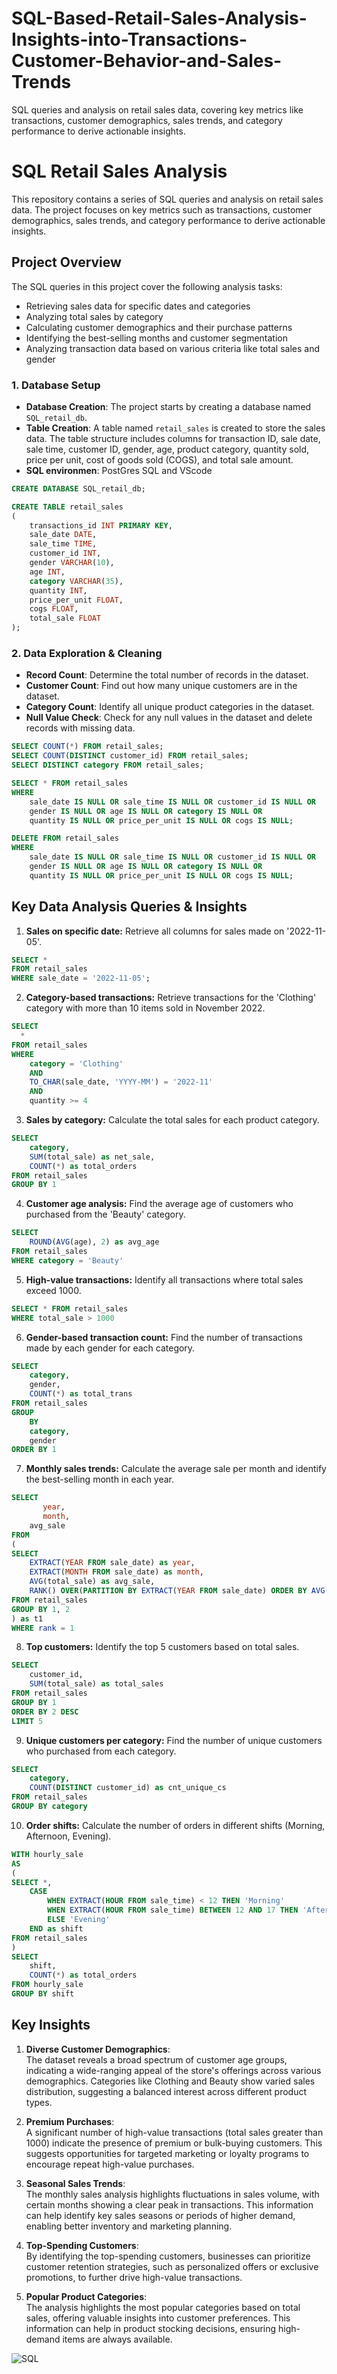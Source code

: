 # SQL-Based-Retail-Sales-Analysis-Insights-into-Transactions-Customer-Behavior-and-Sales-Trends
SQL queries and analysis on retail sales data, covering key metrics like transactions, customer demographics, sales trends, and category performance to derive actionable insights.

# SQL Retail Sales Analysis

This repository contains a series of SQL queries and analysis on retail sales data. The project focuses on key metrics such as transactions, customer demographics, sales trends, and category performance to derive actionable insights.

## Project Overview

The SQL queries in this project cover the following analysis tasks:
- Retrieving sales data for specific dates and categories
- Analyzing total sales by category
- Calculating customer demographics and their purchase patterns
- Identifying the best-selling months and customer segmentation
- Analyzing transaction data based on various criteria like total sales and gender

### 1. Database Setup

- **Database Creation**: The project starts by creating a database named `SQL_retail_db`.
- **Table Creation**: A table named `retail_sales` is created to store the sales data. The table structure includes columns for transaction ID, sale date, sale time, customer ID, gender, age, product category, quantity sold, price per unit, cost of goods sold (COGS), and total sale amount.
- **SQL environmen**: PostGres SQL and VScode
```sql
CREATE DATABASE SQL_retail_db;

CREATE TABLE retail_sales
(
    transactions_id INT PRIMARY KEY,
    sale_date DATE,	
    sale_time TIME,
    customer_id INT,	
    gender VARCHAR(10),
    age INT,
    category VARCHAR(35),
    quantity INT,
    price_per_unit FLOAT,	
    cogs FLOAT,
    total_sale FLOAT
);
```
### 2. Data Exploration & Cleaning

- **Record Count**: Determine the total number of records in the dataset.
- **Customer Count**: Find out how many unique customers are in the dataset.
- **Category Count**: Identify all unique product categories in the dataset.
- **Null Value Check**: Check for any null values in the dataset and delete records with missing data.

```sql
SELECT COUNT(*) FROM retail_sales;
SELECT COUNT(DISTINCT customer_id) FROM retail_sales;
SELECT DISTINCT category FROM retail_sales;

SELECT * FROM retail_sales
WHERE 
    sale_date IS NULL OR sale_time IS NULL OR customer_id IS NULL OR 
    gender IS NULL OR age IS NULL OR category IS NULL OR 
    quantity IS NULL OR price_per_unit IS NULL OR cogs IS NULL;

DELETE FROM retail_sales
WHERE 
    sale_date IS NULL OR sale_time IS NULL OR customer_id IS NULL OR 
    gender IS NULL OR age IS NULL OR category IS NULL OR 
    quantity IS NULL OR price_per_unit IS NULL OR cogs IS NULL;
```


## Key Data Analysis Queries & Insights

1. **Sales on specific date:** Retrieve all columns for sales made on '2022-11-05'.
```sql
SELECT *
FROM retail_sales
WHERE sale_date = '2022-11-05';
```

2. **Category-based transactions:** Retrieve transactions for the 'Clothing' category with more than 10 items sold in November 2022.
```sql
SELECT 
  *
FROM retail_sales
WHERE 
    category = 'Clothing'
    AND 
    TO_CHAR(sale_date, 'YYYY-MM') = '2022-11'
    AND
    quantity >= 4
```

3. **Sales by category:** Calculate the total sales for each product category.
```sql
SELECT 
    category,
    SUM(total_sale) as net_sale,
    COUNT(*) as total_orders
FROM retail_sales
GROUP BY 1
```

4. **Customer age analysis:** Find the average age of customers who purchased from the 'Beauty' category.
```sql
SELECT
    ROUND(AVG(age), 2) as avg_age
FROM retail_sales
WHERE category = 'Beauty'
```

5. **High-value transactions:** Identify all transactions where total sales exceed 1000.
```sql
SELECT * FROM retail_sales
WHERE total_sale > 1000
```

6. **Gender-based transaction count:** Find the number of transactions made by each gender for each category.
```sql
SELECT 
    category,
    gender,
    COUNT(*) as total_trans
FROM retail_sales
GROUP 
    BY 
    category,
    gender
ORDER BY 1
```

7. **Monthly sales trends:** Calculate the average sale per month and identify the best-selling month in each year.
```sql
SELECT 
       year,
       month,
    avg_sale
FROM 
(    
SELECT 
    EXTRACT(YEAR FROM sale_date) as year,
    EXTRACT(MONTH FROM sale_date) as month,
    AVG(total_sale) as avg_sale,
    RANK() OVER(PARTITION BY EXTRACT(YEAR FROM sale_date) ORDER BY AVG(total_sale) DESC) as rank
FROM retail_sales
GROUP BY 1, 2
) as t1
WHERE rank = 1
```

8. **Top customers:** Identify the top 5 customers based on total sales.
```sql
SELECT 
    customer_id,
    SUM(total_sale) as total_sales
FROM retail_sales
GROUP BY 1
ORDER BY 2 DESC
LIMIT 5
```

9. **Unique customers per category:** Find the number of unique customers who purchased from each category.
```sql
SELECT 
    category,    
    COUNT(DISTINCT customer_id) as cnt_unique_cs
FROM retail_sales
GROUP BY category
```

10. **Order shifts:** Calculate the number of orders in different shifts (Morning, Afternoon, Evening).
```sql
WITH hourly_sale
AS
(
SELECT *,
    CASE
        WHEN EXTRACT(HOUR FROM sale_time) < 12 THEN 'Morning'
        WHEN EXTRACT(HOUR FROM sale_time) BETWEEN 12 AND 17 THEN 'Afternoon'
        ELSE 'Evening'
    END as shift
FROM retail_sales
)
SELECT 
    shift,
    COUNT(*) as total_orders    
FROM hourly_sale
GROUP BY shift
```

## Key Insights

1. **Diverse Customer Demographics**:  
   The dataset reveals a broad spectrum of customer age groups, indicating a wide-ranging appeal of the store's offerings across various demographics. Categories like Clothing and Beauty show varied sales distribution, suggesting a balanced interest across different product types.

2. **Premium Purchases**:  
   A significant number of high-value transactions (total sales greater than 1000) indicate the presence of premium or bulk-buying customers. This suggests opportunities for targeted marketing or loyalty programs to encourage repeat high-value purchases.

3. **Seasonal Sales Trends**:  
   The monthly sales analysis highlights fluctuations in sales volume, with certain months showing a clear peak in transactions. This information can help identify key sales seasons or periods of higher demand, enabling better inventory and marketing planning.

4. **Top-Spending Customers**:  
   By identifying the top-spending customers, businesses can prioritize customer retention strategies, such as personalized offers or exclusive promotions, to further drive high-value transactions.

5. **Popular Product Categories**:  
   The analysis highlights the most popular categories based on total sales, offering valuable insights into customer preferences. This information can help in product stocking decisions, ensuring high-demand items are always available.

![SQL](https://img.shields.io/badge/language-SQL-blue)

